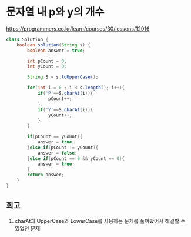 # 문자열 내 p와 y의 개수

https://programmers.co.kr/learn/courses/30/lessons/12916

```java
class Solution {
    boolean solution(String s) {
        boolean answer = true;

        int pCount = 0;
        int yCount = 0;

        String S = s.toUpperCase();

        for(int i = 0 ; i < s.length(); i++){
            if('P'==S.charAt(i)){
                pCount++;
            }
            if('Y'==S.charAt(i)){
                yCount++;
            }
        }

        if(pCount == yCount){
            answer = true;
        }else if(pCount != yCount){
            answer = false;
        }else if(pCount == 0 && yCount == 0){
            answer = true;
        }
        return answer;
    }
}
```

## 회고

1. charAt과 UpperCase와 LowerCase를 사용하는 문제를 풀어봤어서 해결할 수 있었던 문제!